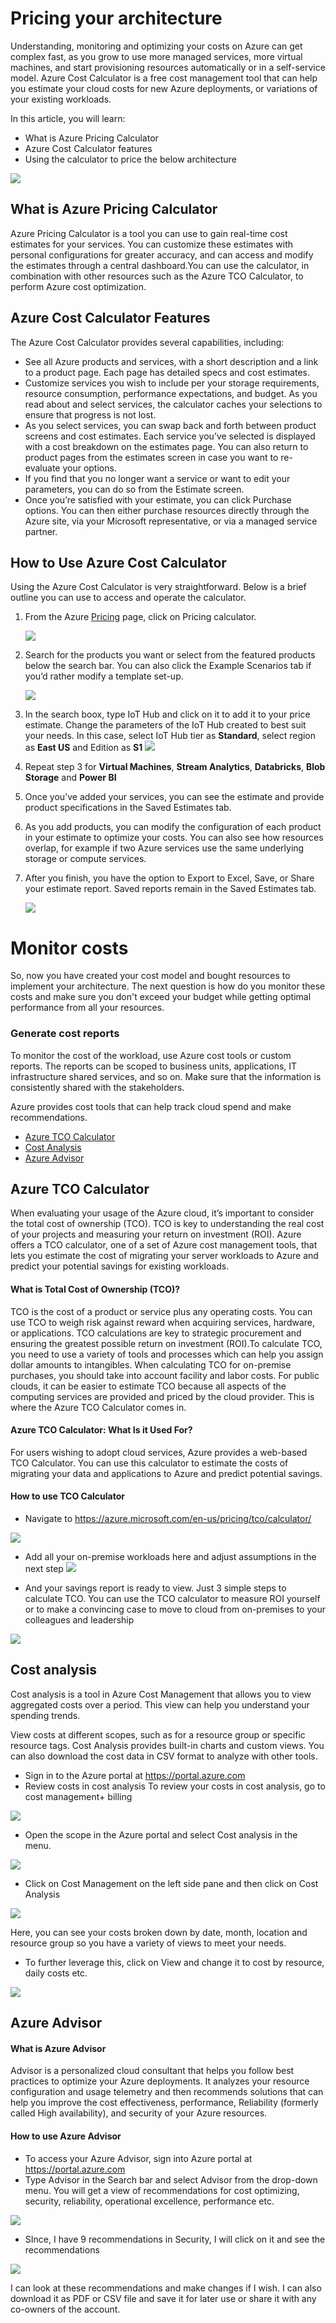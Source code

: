 # Pricing your architecture


Understanding, monitoring and optimizing your costs on Azure can get complex fast, as you grow to use more managed services, more virtual machines, and start provisioning resources automatically or in a self-service model. Azure Cost Calculator is a free cost management tool that can help you estimate your cloud costs for new Azure deployments, or variations of your existing workloads.

In this article, you will learn:
- What is Azure Pricing Calculator
- Azure Cost Calculator features
- Using the calculator to price the below architecture 

![](2020-12-24-11-56-45.png)



## What is Azure Pricing Calculator

Azure Pricing Calculator is a tool you can use to gain real-time cost estimates for your services. You can customize these estimates with personal configurations for greater accuracy, and can access and modify the estimates through a central dashboard.You can use the calculator, in combination with other resources such as the Azure TCO Calculator, to perform Azure cost optimization.

## Azure Cost Calculator Features

The Azure Cost Calculator provides several capabilities, including:

- See all Azure products and services, with a short description and a link to a product page. Each page has detailed specs and cost estimates.
- Customize services you wish to include per your storage requirements, resource consumption, performance expectations, and budget. As you read about and select services, the calculator caches your selections to ensure that progress is not lost.
- As you select services, you can swap back and forth between product screens and cost estimates. Each service you’ve selected is displayed with a cost breakdown on the estimates page. You can also return to product pages from the estimates screen in case you want to re-evaluate your options.
- If you find that you no longer want a service or want to edit your parameters, you can do so from the Estimate screen.
- Once you’re satisfied with your estimate, you can click Purchase options. You can then either purchase resources directly through the Azure site, via your Microsoft representative, or via a managed service partner.

## How to Use Azure Cost Calculator

Using the Azure Cost Calculator is very straightforward. Below is a brief outline you can use to access and operate the calculator.
1. From the Azure <a href="https://azure.microsoft.com/en-us/pricing/">Pricing</a> page, click on Pricing calculator.

    ![](2020-12-24-12-14-52.png)

2. Search for the products you want or select from the featured products below the search bar. You can also click the Example Scenarios tab if you’d rather modify a template set-up.

    ![](2020-12-24-12-16-10.png)

3. In the search boox, type IoT Hub and click on it to add it to your price estimate. Change the parameters of the IoT Hub created to best suit your needs. In this case, select IoT Hub tier as **Standard**, select region as **East US** and Edition as **S1**
 ![](2021-03-03-19-25-47.png)

1. Repeat step 3 for **Virtual Machines**, **Stream Analytics**, **Databricks**, **Blob Storage** and **Power BI**
1. Once you’ve added your services, you can see the estimate and provide product specifications in the Saved Estimates tab. 

1. As you add products, you can modify the configuration of each product in your estimate to optimize your costs. You can also see how resources overlap, for example if two Azure services use the same underlying storage or compute services.
1. After you finish, you have the option to Export to Excel, Save, or Share your estimate report. Saved reports remain in the Saved Estimates tab. 

   ![](2021-03-03-19-29-30.png)


# Monitor costs

So, now you have created your cost model and bought resources to implement your architecture. The next question is how do you monitor these costs and make sure you don't exceed your budget while getting optimal performance from all your resources.

### Generate cost reports

To monitor the cost of the workload, use Azure cost tools or custom reports. The reports can be scoped to business units, applications, IT infrastructure shared services, and so on. Make sure that the information is consistently shared with the stakeholders.

Azure provides cost tools that can help track cloud spend and make recommendations.

- <a href="https://azure.microsoft.com/en-us/pricing/tco/#:~:text=The%20TCO%20Calculator%20lets%20you,save%20by%20moving%20to%20Azure.">Azure TCO Calculator</a>
- <a href="https://docs.microsoft.com/en-us/azure/cost-management-billing/costs/quick-acm-cost-analysis?tabs=azure-portal"> Cost Analysis
- <a href="https://docs.microsoft.com/en-us/azure/advisor/advisor-cost-recommendations">Azure Advisor</a>


## Azure TCO Calculator

When evaluating your usage of the Azure cloud, it’s important to consider the total cost of ownership (TCO). TCO is key to understanding the real cost of your projects and measuring your return on investment (ROI). Azure offers a TCO calculator, one of a set of Azure cost management tools, that lets you estimate the cost of migrating your server workloads to Azure and predict your potential savings for existing workloads.

#### What is Total Cost of Ownership (TCO)?
TCO is the cost of a product or service plus any operating costs. You can use TCO to weigh risk against reward when acquiring services, hardware, or applications. TCO calculations are key to strategic procurement and ensuring the greatest possible return on investment (ROI).To calculate TCO, you need to use a variety of tools and processes which can help you assign dollar amounts to intangibles. When calculating TCO for on-premise purchases, you should take into account facility and labor costs. For public clouds, it can be easier to estimate TCO because all aspects of the computing services are provided and priced by the cloud provider. This is where the Azure TCO Calculator comes in.

#### Azure TCO Calculator: What Is it Used For?

For users wishing to adopt cloud services, Azure provides a web-based TCO Calculator. You can use this calculator to estimate the costs of migrating your data and applications to Azure and predict potential savings.

#### How to use TCO Calculator

- Navigate to https://azure.microsoft.com/en-us/pricing/tco/calculator/

![](2020-12-24-13-19-54.png)

- Add all your on-premise workloads here and adjust assumptions in the next step
 ![](2020-12-24-13-22-53.png)

- And your savings report is ready to view. Just 3 simple steps to calculate TCO. You can use the TCO calculator to measure ROI yourself or to make a convincing case to move to cloud from on-premises to your colleagues and leadership

![](2020-12-24-13-24-30.png)




## Cost analysis
Cost analysis is a tool in Azure Cost Management that allows you to view aggregated costs over a period. This view can help you understand your spending trends.

View costs at different scopes, such as for a resource group or specific resource tags. Cost Analysis provides built-in charts and custom views. You can also download the cost data in CSV format to analyze with other tools.


- Sign in to the Azure portal at https://portal.azure.com
-  Review costs in cost analysis
To review your costs in cost analysis, go to cost management+ billing 

 ![](2020-12-24-12-44-28.png)

- Open the scope in the Azure portal and select Cost analysis in the menu.

 ![](2020-12-24-12-45-54.png)

- Click on Cost Management on the left side pane and then click on Cost Analysis

 ![](2020-12-24-12-48-49.png)

Here, you can see your costs broken down by date, month, location and resource group so you have a variety of views to meet your needs.

- To further leverage this, click on View and change it to cost by resource, daily costs etc. 

![](2020-12-24-12-54-42.png)



## Azure Advisor

#### What is Azure Advisor

Advisor is a personalized cloud consultant that helps you follow best practices to optimize your Azure deployments. It analyzes your resource configuration and usage telemetry and then recommends solutions that can help you improve the cost effectiveness, performance, Reliability (formerly called High availability), and security of your Azure resources.

#### How to use Azure Advisor

- To access your Azure Advisor, sign into Azure portal at https://portal.azure.com
- Type Advisor in the Search bar and select Advisor from the drop-down menu. You will get a view of recommendations for cost optimizing, security, reliability, operational excellence, performance etc.

 ![](2020-12-24-13-01-03.png)

- SInce, I have 9 recommendations in Security, I will click on it and see the recommendations

![](2020-12-24-13-03-08.png)

I can look at these recommendations and make changes if I wish. I can also download it as PDF or CSV file and save it for later use or share it with any co-owners of the account. 












